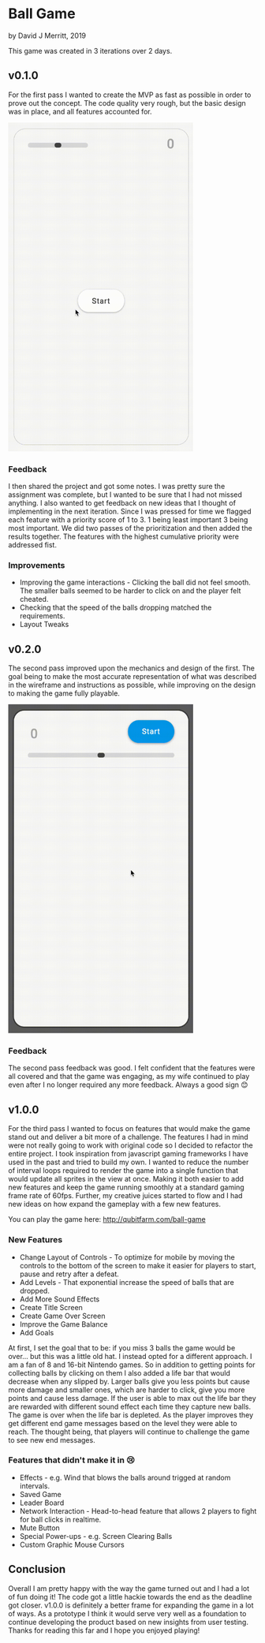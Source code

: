 # Ball Game
by David J Merritt, 2019

This game was created in 3 iterations over 2 days.

## v0.1.0
For the first pass I wanted to create the MVP as fast as possible in order to prove out the concept.  The code quality very rough, but the basic design was in place, and all features accounted for.

<img src="img/ball_game_demo_v0_1_0_1080p_24fps.gif" width="375" height="667">

### Feedback
I then shared the project and got some notes.  I was pretty sure the assignment was complete, but I wanted to be sure that I had not missed anything. I also wanted to get feedback on new ideas that I thought of implementing in the next iteration.  Since I was pressed for time we flagged each feature with a priority score of 1 to 3.  1 being least important 3 being most important.  We did two passes of the prioritization and then added the results together.  The features with the highest cumulative priority were addressed fist.

### Improvements
- Improving the game interactions - Clicking the ball did not feel smooth.  The smaller balls seemed to be harder to click on and the player felt cheated.
- Checking that the speed of the balls dropping matched the requirements.
- Layout Tweaks

## v0.2.0
The second pass improved upon the mechanics and design of the first.  The goal being to make the most accurate representation of what was described in the wireframe and instructions as possible, while improving on the design to making the game fully playable.

<img src="img/ball_game_demo_v0_2_0_1080p_24fps.gif" width="375" height="667">

### Feedback
The second pass feedback was good. I felt confident that the features were all covered and that the game was engaging, as my wife continued to play even after I no longer required any more feedback.  Always a good sign 😊  

## v1.0.0
For the third pass I wanted to focus on features that would make the game stand out and deliver a bit more of a challenge. The features I had in mind were not really going to work with original code so I decided to refactor the entire project.  I took inspiration from javascript gaming frameworks I have used in the past and tried to build my own. I wanted to reduce the number of interval loops required to render the game into a single function that would update all sprites in the view at once. Making it both easier to add new features and keep the game running smoothly at a standard gaming frame rate of 60fps.  Further, my creative juices started to flow and I had new ideas on how expand the gameplay with a few new features.

You can play the game here: http://qubitfarm.com/ball-game

### New Features
- Change Layout of Controls - To optimize for mobile by moving the controls to the bottom of the screen to make it easier for players to start, pause and retry after a defeat.
- Add Levels - That exponential increase the speed of balls that are dropped.
- Add More Sound Effects
- Create Title Screen
- Create Game Over Screen
- Improve the Game Balance
- Add Goals

At first, I set the goal that to be: if you miss 3 balls the game would be over... but this was a little old hat. I instead opted for a different approach.  I am a fan of 8 and 16-bit Nintendo games.  So in addition to getting points for collecting balls by clicking on them I also added a life bar that would decrease when any slipped by. Larger balls give you less points but cause more damage and smaller ones, which are harder to click, give you more points and cause less damage.  If the user is able to max out the life bar they are rewarded with different sound effect each time they capture new balls.  The game is over when the life bar is depleted.  As the player improves they get different end game messages based on the level they were able to reach.  The thought being, that players will continue to challenge the game to see new end messages.

### Features that didn't make it in 😢
- Effects - e.g. Wind that blows the balls around trigged at random intervals.
- Saved Game
- Leader Board
- Network Interaction - Head-to-head feature that allows 2 players to fight for ball clicks in realtime.
- Mute Button
- Special Power-ups - e.g. Screen Clearing Balls
- Custom Graphic Mouse Cursors

## Conclusion
Overall I am pretty happy with the way the game turned out and I had a lot of fun doing it!  The code got a little hackie towards the end as the deadline got closer. v1.0.0 is definitely a better frame for expanding the game in a lot of ways.  As a prototype I think it would serve very well as a foundation to continue developing the product based on new insights from user testing.  Thanks for reading this far and I hope you enjoyed playing!
